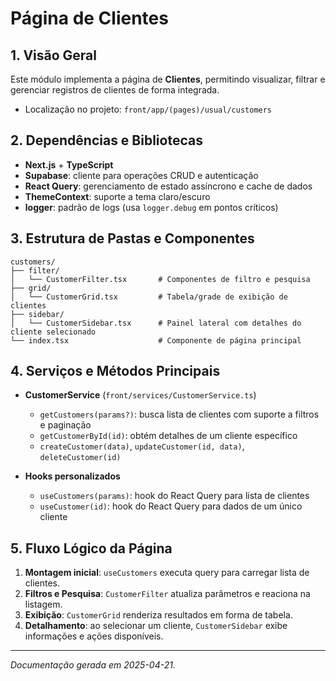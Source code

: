 # Página de Clientes

## 1. Visão Geral

Este módulo implementa a página de **Clientes**, permitindo visualizar, filtrar e gerenciar registros de clientes de forma integrada.

- Localização no projeto: `front/app/(pages)/usual/customers`

## 2. Dependências e Bibliotecas

- **Next.js** + **TypeScript**
- **Supabase**: cliente para operações CRUD e autenticação
- **React Query**: gerenciamento de estado assíncrono e cache de dados
- **ThemeContext**: suporte a tema claro/escuro
- **logger**: padrão de logs (usa `logger.debug` em pontos críticos)

## 3. Estrutura de Pastas e Componentes

```text
customers/
├── filter/
│   └── CustomerFilter.tsx       # Componentes de filtro e pesquisa
├── grid/
│   └── CustomerGrid.tsx         # Tabela/grade de exibição de clientes
├── sidebar/
│   └── CustomerSidebar.tsx      # Painel lateral com detalhes do cliente selecionado
└── index.tsx                    # Componente de página principal
```

## 4. Serviços e Métodos Principais

- **CustomerService** (`front/services/CustomerService.ts`)
  - `getCustomers(params?)`: busca lista de clientes com suporte a filtros e paginação
  - `getCustomerById(id)`: obtém detalhes de um cliente específico
  - `createCustomer(data)`, `updateCustomer(id, data)`, `deleteCustomer(id)`

- **Hooks personalizados**
  - `useCustomers(params)`: hook do React Query para lista de clientes
  - `useCustomer(id)`: hook do React Query para dados de um único cliente

## 5. Fluxo Lógico da Página

1. **Montagem inicial**: `useCustomers` executa query para carregar lista de clientes.
2. **Filtros e Pesquisa**: `CustomerFilter` atualiza parâmetros e reaciona na listagem.
3. **Exibição**: `CustomerGrid` renderiza resultados em forma de tabela.
4. **Detalhamento**: ao selecionar um cliente, `CustomerSidebar` exibe informações e ações disponíveis.

---

*Documentação gerada em 2025-04-21.*
